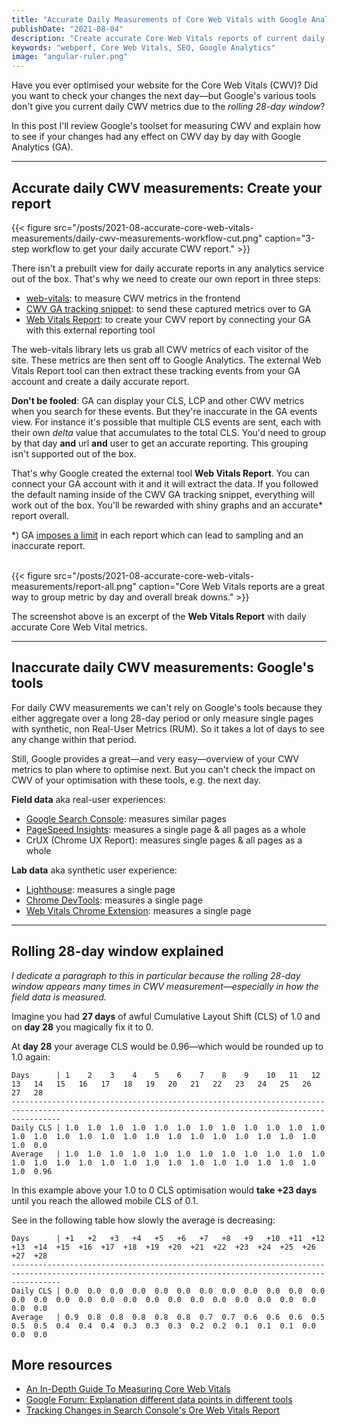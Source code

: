 ```yaml
---
title: "Accurate Daily Measurements of Core Web Vitals with Google Analytics"
publishDate: "2021-08-04"
description: "Create accurate Core Web Vitals reports of current daily measurements, not only averaged over a rolling 28-day window."
keywords: "webperf, Core Web Vitals, SEO, Google Analytics"
image: "angular-ruler.png"
---
```


Have you ever optimised your website for the Core Web Vitals (CWV)? Did you want to check your changes the next day—but Google's various tools don't give you current daily CWV metrics due to the _rolling 28-day window_?

In this post I'll review Google's toolset for measuring CWV and explain how to see if your changes had any effect on CWV day by day with Google Analytics (GA).

---

## Accurate daily CWV measurements: Create your report

{{< figure src="/posts/2021-08-accurate-core-web-vitals-measurements/daily-cwv-measurements-workflow-cut.png" caption="3-step workflow to get your daily accurate CWV report." >}}

There isn't a prebuilt view for daily accurate reports in any analytics service out of the box. That's why we need to create our own report in three steps:
- [web-vitals](https://github.com/GoogleChrome/web-vitals): to measure CWV metrics in the frontend
- [CWV GA tracking snippet](https://github.com/GoogleChrome/web-vitals#using-analyticsjs): to send these captured metrics over to GA
- [Web Vitals Report](https://web-vitals-report.web.app/): to create your CWV report by connecting your GA with this external reporting tool

The web-vitals library lets us grab all CWV metrics of each visitor of the site. These metrics are then sent off to Google Analytics. The external Web Vitals Report tool can then extract these tracking events from your GA account and create a daily accurate report.

**Don't be fooled**: GA can display your CLS, LCP and other CWV metrics when you search for these events. But they're inaccurate in the GA events view. For instance it's possible that multiple CLS events are sent, each with their own _delta_ value that accumulates to the total CLS. You'd need to group by that day **and** url **and** user to get an accurate reporting. This grouping isn't supported out of the box.

That's why Google created the external tool **Web Vitals Report**. You can connect your GA account with it and it will extract the data. If you followed the default naming inside of the CWV GA tracking snippet, everything will work out of the box. You'll be rewarded with shiny graphs and an accurate* report overall.

*) GA [imposes a limit](https://github.com/GoogleChromeLabs/web-vitals-report#1-million-row-limit) in each report which can lead to sampling and an inaccurate report.
<br>
<br>

{{< figure src="/posts/2021-08-accurate-core-web-vitals-measurements/report-all.png" caption="Core Web Vitals reports are a great way to group metric by day and overall break downs." >}}

The screenshot above is an excerpt of the **Web Vitals Report** with daily accurate Core Web Vital metrics.

---

## Inaccurate daily CWV measurements: Google's tools

For daily CWV measurements we can't rely on Google's tools because they either aggregate over a long 28-day period or only measure single pages with synthetic, non Real-User Metrics (RUM). So it takes a lot of days to see any change within that period.

Still, Google provides a great—and very easy—overview of your CWV metrics to plan where to optimise next. But you can't check the impact on CWV of your optimisation with these tools, e.g. the next day.

**Field data** aka real-user experiences:
- [Google Search Console](https://search.google.com/search-console): measures similar pages
- [PageSpeed Insights](https://developers.google.com/speed/pagespeed/insights/): measures a single page & all pages as a whole
- CrUX (Chrome UX Report): measures single pages & all pages as a whole

**Lab data** aka synthetic user experience:
- [Lighthouse](https://developers.google.com/web/tools/lighthouse): measures a single page
- [Chrome DevTools](https://developers.google.com/web/tools/chrome-devtools): measures a single page
- [Web Vitals Chrome Extension](https://chrome.google.com/webstore/detail/web-vitals/ahfhijdlegdabablpippeagghigmibma?hl=en): measures a single page

---

## Rolling 28-day window explained

_I dedicate a paragraph to this in particular because the _rolling 28-day window_ appears many times in CWV measurement—especially in how the field data is measured._

Imagine you had **27 days** of awful Cumulative Layout Shift (CLS) of 1.0 and on **day 28** you magically fix it to 0.

At **day 28** your average CLS would be 0.96—which would be rounded up to 1.0 again:

```
Days      | 1    2    3    4    5    6    7    8    9    10   11   12   13   14   15   16   17   18   19   20   21   22   23   24   25   26   27   28
-------------------------------------------------------------------------------------------------------------------------------------------------------
Daily CLS | 1.0  1.0  1.0  1.0  1.0  1.0  1.0  1.0  1.0  1.0  1.0  1.0  1.0  1.0  1.0  1.0  1.0  1.0  1.0  1.0  1.0  1.0  1.0  1.0  1.0  1.0  1.0  0.0 
Average   | 1.0  1.0  1.0  1.0  1.0  1.0  1.0  1.0  1.0  1.0  1.0  1.0  1.0  1.0  1.0  1.0  1.0  1.0  1.0  1.0  1.0  1.0  1.0  1.0  1.0  1.0  1.0  0.96
```

In this example above your 1.0 to 0 CLS optimisation would **take +23 days** until you reach the allowed mobile CLS of 0.1.

See in the following table how slowly the average is decreasing:

```
Days      | +1   +2   +3   +4   +5   +6   +7   +8   +9   +10  +11  +12  +13  +14  +15  +16  +17  +18  +19  +20  +21  +22  +23  +24  +25  +26  +27  +28
-------------------------------------------------------------------------------------------------------------------------------------------------------
Daily CLS | 0.0  0.0  0.0  0.0  0.0  0.0  0.0  0.0  0.0  0.0  0.0  0.0  0.0  0.0  0.0  0.0  0.0  0.0  0.0  0.0  0.0  0.0  0.0  0.0  0.0  0.0  0.0  0.0 
Average   | 0.9  0.8  0.8  0.8  0.8  0.8  0.7  0.7  0.6  0.6  0.6  0.5  0.5  0.5  0.4  0.4  0.4  0.3  0.3  0.3  0.2  0.2  0.1  0.1  0.1  0.0  0.0  0.0
```

## More resources

- [An In-Depth Guide To Measuring Core Web Vitals](https://www.smashingmagazine.com/2021/04/complete-guide-measure-core-web-vitals/)
- [Google Forum: Explanation different data points in different tools](https://groups.google.com/a/chromium.org/g/chrome-ux-report/c/PRGtZJvmGkw/m/rzQV99-kCAAJ)
- [Tracking Changes in Search Console's Ore Web Vitals Report](https://tamethebots.com/blog-n-bits/monitoring-search-console-core-web-vitals)